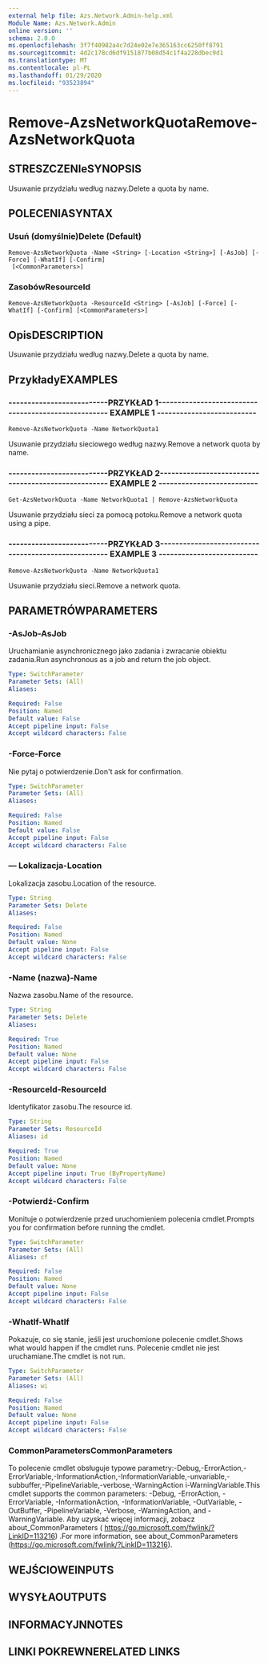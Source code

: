 ```yaml
---
external help file: Azs.Network.Admin-help.xml
Module Name: Azs.Network.Admin
online version: ''
schema: 2.0.0
ms.openlocfilehash: 3f7f40982a4c7d24e02e7e365163cc6250ff8791
ms.sourcegitcommit: 4d2c178cd6df9151877b08d54c1f4a228dbec9d1
ms.translationtype: MT
ms.contentlocale: pl-PL
ms.lasthandoff: 01/29/2020
ms.locfileid: "93523894"
---
```

# <span data-ttu-id="523c8-101">Remove-AzsNetworkQuota</span><span class="sxs-lookup"><span data-stu-id="523c8-101">Remove-AzsNetworkQuota</span></span>

## <span data-ttu-id="523c8-102">STRESZCZENIe</span><span class="sxs-lookup"><span data-stu-id="523c8-102">SYNOPSIS</span></span>
<span data-ttu-id="523c8-103">Usuwanie przydziału według nazwy.</span><span class="sxs-lookup"><span data-stu-id="523c8-103">Delete a quota by name.</span></span>

## <span data-ttu-id="523c8-104">POLECENIA</span><span class="sxs-lookup"><span data-stu-id="523c8-104">SYNTAX</span></span>

### <span data-ttu-id="523c8-105">Usuń (domyślnie)</span><span class="sxs-lookup"><span data-stu-id="523c8-105">Delete (Default)</span></span>
```
Remove-AzsNetworkQuota -Name <String> [-Location <String>] [-AsJob] [-Force] [-WhatIf] [-Confirm]
 [<CommonParameters>]
```

### <span data-ttu-id="523c8-106">Zasobów</span><span class="sxs-lookup"><span data-stu-id="523c8-106">ResourceId</span></span>
```
Remove-AzsNetworkQuota -ResourceId <String> [-AsJob] [-Force] [-WhatIf] [-Confirm] [<CommonParameters>]
```

## <span data-ttu-id="523c8-107">Opis</span><span class="sxs-lookup"><span data-stu-id="523c8-107">DESCRIPTION</span></span>
<span data-ttu-id="523c8-108">Usuwanie przydziału według nazwy.</span><span class="sxs-lookup"><span data-stu-id="523c8-108">Delete a quota by name.</span></span>

## <span data-ttu-id="523c8-109">Przykłady</span><span class="sxs-lookup"><span data-stu-id="523c8-109">EXAMPLES</span></span>

### <span data-ttu-id="523c8-110">--------------------------PRZYKŁAD 1--------------------------</span><span class="sxs-lookup"><span data-stu-id="523c8-110">-------------------------- EXAMPLE 1 --------------------------</span></span>
```
Remove-AzsNetworkQuota -Name NetworkQuota1
```

<span data-ttu-id="523c8-111">Usuwanie przydziału sieciowego według nazwy.</span><span class="sxs-lookup"><span data-stu-id="523c8-111">Remove a network quota by name.</span></span>

### <span data-ttu-id="523c8-112">--------------------------PRZYKŁAD 2--------------------------</span><span class="sxs-lookup"><span data-stu-id="523c8-112">-------------------------- EXAMPLE 2 --------------------------</span></span>
```
Get-AzsNetworkQuota -Name NetworkQuota1 | Remove-AzsNetworkQuota
```

<span data-ttu-id="523c8-113">Usuwanie przydziału sieci za pomocą potoku.</span><span class="sxs-lookup"><span data-stu-id="523c8-113">Remove a network quota using a pipe.</span></span>

### <span data-ttu-id="523c8-114">--------------------------PRZYKŁAD 3--------------------------</span><span class="sxs-lookup"><span data-stu-id="523c8-114">-------------------------- EXAMPLE 3 --------------------------</span></span>
```
Remove-AzsNetworkQuota -Name NetworkQuota1
```

<span data-ttu-id="523c8-115">Usuwanie przydziału sieci.</span><span class="sxs-lookup"><span data-stu-id="523c8-115">Remove a network quota.</span></span>

## <span data-ttu-id="523c8-116">PARAMETRÓW</span><span class="sxs-lookup"><span data-stu-id="523c8-116">PARAMETERS</span></span>

### <span data-ttu-id="523c8-117">-AsJob</span><span class="sxs-lookup"><span data-stu-id="523c8-117">-AsJob</span></span>
<span data-ttu-id="523c8-118">Uruchamianie asynchronicznego jako zadania i zwracanie obiektu zadania.</span><span class="sxs-lookup"><span data-stu-id="523c8-118">Run asynchronous as a job and return the job object.</span></span>

```yaml
Type: SwitchParameter
Parameter Sets: (All)
Aliases: 

Required: False
Position: Named
Default value: False
Accept pipeline input: False
Accept wildcard characters: False
```

### <span data-ttu-id="523c8-119">-Force</span><span class="sxs-lookup"><span data-stu-id="523c8-119">-Force</span></span>
<span data-ttu-id="523c8-120">Nie pytaj o potwierdzenie.</span><span class="sxs-lookup"><span data-stu-id="523c8-120">Don't ask for confirmation.</span></span>

```yaml
Type: SwitchParameter
Parameter Sets: (All)
Aliases: 

Required: False
Position: Named
Default value: False
Accept pipeline input: False
Accept wildcard characters: False
```

### <span data-ttu-id="523c8-121">— Lokalizacja</span><span class="sxs-lookup"><span data-stu-id="523c8-121">-Location</span></span>
<span data-ttu-id="523c8-122">Lokalizacja zasobu.</span><span class="sxs-lookup"><span data-stu-id="523c8-122">Location of the resource.</span></span>

```yaml
Type: String
Parameter Sets: Delete
Aliases: 

Required: False
Position: Named
Default value: None
Accept pipeline input: False
Accept wildcard characters: False
```

### <span data-ttu-id="523c8-123">-Name (nazwa)</span><span class="sxs-lookup"><span data-stu-id="523c8-123">-Name</span></span>
<span data-ttu-id="523c8-124">Nazwa zasobu.</span><span class="sxs-lookup"><span data-stu-id="523c8-124">Name of the resource.</span></span>

```yaml
Type: String
Parameter Sets: Delete
Aliases: 

Required: True
Position: Named
Default value: None
Accept pipeline input: False
Accept wildcard characters: False
```

### <span data-ttu-id="523c8-125">-ResourceId</span><span class="sxs-lookup"><span data-stu-id="523c8-125">-ResourceId</span></span>
<span data-ttu-id="523c8-126">Identyfikator zasobu.</span><span class="sxs-lookup"><span data-stu-id="523c8-126">The resource id.</span></span>

```yaml
Type: String
Parameter Sets: ResourceId
Aliases: id

Required: True
Position: Named
Default value: None
Accept pipeline input: True (ByPropertyName)
Accept wildcard characters: False
```

### <span data-ttu-id="523c8-127">-Potwierdź</span><span class="sxs-lookup"><span data-stu-id="523c8-127">-Confirm</span></span>
<span data-ttu-id="523c8-128">Monituje o potwierdzenie przed uruchomieniem polecenia cmdlet.</span><span class="sxs-lookup"><span data-stu-id="523c8-128">Prompts you for confirmation before running the cmdlet.</span></span>

```yaml
Type: SwitchParameter
Parameter Sets: (All)
Aliases: cf

Required: False
Position: Named
Default value: None
Accept pipeline input: False
Accept wildcard characters: False
```

### <span data-ttu-id="523c8-129">-WhatIf</span><span class="sxs-lookup"><span data-stu-id="523c8-129">-WhatIf</span></span>
<span data-ttu-id="523c8-130">Pokazuje, co się stanie, jeśli jest uruchomione polecenie cmdlet.</span><span class="sxs-lookup"><span data-stu-id="523c8-130">Shows what would happen if the cmdlet runs.</span></span>
<span data-ttu-id="523c8-131">Polecenie cmdlet nie jest uruchamiane.</span><span class="sxs-lookup"><span data-stu-id="523c8-131">The cmdlet is not run.</span></span>

```yaml
Type: SwitchParameter
Parameter Sets: (All)
Aliases: wi

Required: False
Position: Named
Default value: None
Accept pipeline input: False
Accept wildcard characters: False
```

### <span data-ttu-id="523c8-132">CommonParameters</span><span class="sxs-lookup"><span data-stu-id="523c8-132">CommonParameters</span></span>
<span data-ttu-id="523c8-133">To polecenie cmdlet obsługuje typowe parametry:-Debug,-ErrorAction,-ErrorVariable,-InformationAction,-InformationVariable,-unvariable,-subbuffer,-PipelineVariable,-verbose,-WarningAction i-WarningVariable.</span><span class="sxs-lookup"><span data-stu-id="523c8-133">This cmdlet supports the common parameters: -Debug, -ErrorAction, -ErrorVariable, -InformationAction, -InformationVariable, -OutVariable, -OutBuffer, -PipelineVariable, -Verbose, -WarningAction, and -WarningVariable.</span></span> <span data-ttu-id="523c8-134">Aby uzyskać więcej informacji, zobacz about_CommonParameters ( https://go.microsoft.com/fwlink/?LinkID=113216) .</span><span class="sxs-lookup"><span data-stu-id="523c8-134">For more information, see about_CommonParameters (https://go.microsoft.com/fwlink/?LinkID=113216).</span></span>

## <span data-ttu-id="523c8-135">WEJŚCIOWE</span><span class="sxs-lookup"><span data-stu-id="523c8-135">INPUTS</span></span>

## <span data-ttu-id="523c8-136">WYSYŁA</span><span class="sxs-lookup"><span data-stu-id="523c8-136">OUTPUTS</span></span>

## <span data-ttu-id="523c8-137">INFORMACYJN</span><span class="sxs-lookup"><span data-stu-id="523c8-137">NOTES</span></span>

## <span data-ttu-id="523c8-138">LINKI POKREWNE</span><span class="sxs-lookup"><span data-stu-id="523c8-138">RELATED LINKS</span></span>

